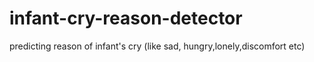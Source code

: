 # infant-cry-reason-detector
predicting reason  of infant's cry (like sad, hungry,lonely,discomfort etc)
